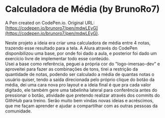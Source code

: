 # Calculadora de Média (by BrunoRo7)

A Pen created on CodePen.io. Original URL: [https://codepen.io/brunoro7/pen/mdwLEyG](https://codepen.io/brunoro7/pen/mdwLEyG).

Neste projeto a ideia era criar uma calculadora de média entre 4 notas, trazendo esse resultado para a tela. A Alura através do CodePen disponibilizou uma base, por onde foi dado a aula, e posterior foi dado um exercício livre de implementar todo esse conteúdo.
  <br>Usei a base como referência, peguei a própria cor do "logo-imersao-dev" e aproveitei para fazer as combinações de tons, tirei a restrição da quantidade de notas, podendo ser calculado a média de quantas notas o usuário quiser, tendo a saída direcionada pelo próprio clique do botão da média, dei uma cara nova pro layout e a ideia final é que pra cada valor digitado, ele também gere uma tabelinha lateral para conferência antes do pressionar o botão, atividade que pretendo realizar através dos commits do GithHub para treino.
  Serão muito  bem vindas novas ideias e acréscimos, que me façam aprender e ajudar a compartilhar com as outras pessoas da comunidade.
